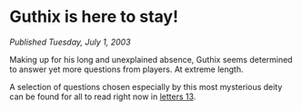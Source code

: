 # Guthix is here to stay!
*Published Tuesday, July 1, 2003*

Making up for his long and unexplained absence, Guthix seems determined to answer yet more questions from players.
At extreme length.

A selection of questions chosen especially by this most mysterious deity can be found for all to read right now in [letters 13](http://www.runescape.com/kbase/view.ws?guid=letters13).